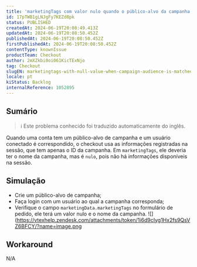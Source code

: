 ```yaml
---
title: 'marketingTags com valor nulo quando o público-alvo da campanha é correspondido'
id: 17pTWB1gLNJgFy7KEZd8pk
status: PUBLISHED
createdAt: 2024-06-19T20:08:49.413Z
updatedAt: 2024-06-19T20:08:50.452Z
publishedAt: 2024-06-19T20:08:50.452Z
firstPublishedAt: 2024-06-19T20:08:50.452Z
contentType: knownIssue
productTeam: Checkout
author: 2mXZkbi0oi061KicTExNjo
tag: Checkout
slugEN: marketingtags-with-null-value-when-campaign-audience-is-matched
locale: pt
kiStatus: Backlog
internalReference: 1052895
---
```


## Sumário

>ℹ️ Este problema conhecido foi traduzido automaticamente do inglês.


Quando uma conta tem um público-alvo de campanha e um usuário conectado é correspondido, o checkout usa as informações registradas na sessão, que tem apenas o ID da campanha. Em `marketingTags`, ele deveria ter o nome da campanha, mas é `nulo`, pois não há informações disponíveis na sessão.

## Simulação



- Crie um público-alvo de campanha;
- Faça login com um usuário ao qual a campanha corresponda;
- Verifique o campo `marketingData.marketingTags` no formulário de pedido, ele terá um valor nulo e o nome da campanha.
 ![](https://vtexhelp.zendesk.com/attachments/token/1i6d9cIyg1Hx2fs9QsVZ6BFCY/?name=image.png

## Workaround


N/A



